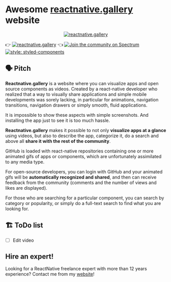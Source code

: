 # Awesome [reactnative.gallery](https://reactnative.gallery) website

<p align="center">
  <a href="https://reactnative.gallery">
    <img alt="reactnative.gallery" src="https://raw.githubusercontent.com/ReactNativeGallery/reactnative-gallery-web/master/static/images/background.jpeg"/>
  </a>
</p>

👉 [![reactnative.gallery](https://img.shields.io/badge/reactnative.gallery-%F0%9F%8E%AC-green.svg)](https://reactnative.gallery) 👈
[![Join the community on Spectrum](https://withspectrum.github.io/badge/badge.svg)](https://spectrum.chat/reactnative-gallery)
[![style: styled-components](https://img.shields.io/badge/style-%F0%9F%92%85%20styled--components-orange.svg?colorB=daa357&colorA=db748e)](https://github.com/styled-components/styled-components)
## 
## 🗣 Pitch

**Reactnative.gallery** is a website where you can visualize apps and open source components as videos. Created by a react-native developer who realized that a way to visually share applications and simple mobile developments was sorely lacking, in particular for animations, navigation transitions, navigation drawers or simply smooth, fluid applications.

It is impossible to show these aspects with simple screenshots. And installing the app just to see it is too much hassle.

**Reactnative.gallery** makes it possible to not only **visualize apps at a glance** using videos, but also to describe the app, categorize it, do a search and above all **share it with the rest of the community**.

GitHub is loaded with react-native repositories containing one or more animated gifs of apps or components, which are unfortunately assimilated to any media type.

For open-source developers, you can login with GitHub and your animated gifs will be **automatically recognized and shared**, and then can receive feedback from the community (comments and the number of views and likes are displayed).

For those who are searching for a particular component, you can search by category or popularity, or simply do a full-text search to find what you are looking for.

## 🏗 ToDo list

* [ ] Edit video

## Hire an expert!
Looking for a ReactNative freelance expert with more than 12 years experience? Contact me from my [website](https://xaviercarpentier.com)!
